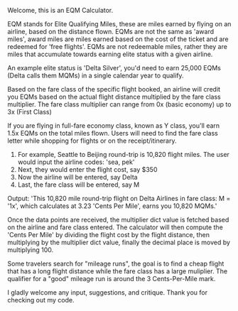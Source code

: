 Welcome, this is an EQM Calculator.

EQM stands for Elite Qualifying Miles, these are miles earned by flying on an airline, based on the distance flown. 
EQMs are not the same as 'award miles', award miles are miles earned based on the cost of the ticket and are redeemed for 'free flights'.
EQMs are not redeemable miles, rather they are miles that accumulate towards earning elite status with a given airline.

An example elite status is 'Delta Silver', you'd need to earn 25,000 EQMs (Delta calls them MQMs) in a single calendar year to qualify. 

Based on the fare class of the specific flight booked, an airline will credit you EQMs based on the actual flight distance 
multiplied by the fare class multiplier. The fare class multiplier can range from 0x (basic economy) up to 3x (First Class)

If you are flying in full-fare economy class, known as Y class, you'll earn 1.5x EQMs on the total miles flown. 
Users will need to find the fare class letter while shopping for flights or on the receipt/itinerary.

1. For example, Seattle to Beijing round-trip is 10,820 flight miles. The user would input the airline codes: 'sea, pek'
2. Next, they would enter the flight cost, say $350
3. Now the airline will be entered, say Delta
4. Last, the fare class will be entered, say M

Output: 'This 10,820 mile round-trip flight on Delta Airlines in fare class: M = '1x', which calculates at 3.23 'Cents Per Mile', earns you 10,820 MQMs.'

Once the data points are received, the multiplier dict value is fetched based on the airline and fare class entered. 
The calculator will then compute the 'Cents Per Mile' by dividing the flight cost by the flight distance, 
then multiplying by the multiplier dict value, finally the decimal place is moved by multiplying 100.

Some travelers search for "mileage runs", the goal is to find a cheap flight that has a long flight distance while the fare class has a large muliplier.
The qualifier for a "good" mileage run is around the 3 Cents-Per-Mile mark.

I gladly welcome any input, suggestions, and critique. Thank you for checking out my code. 





